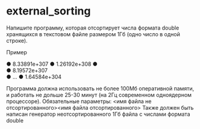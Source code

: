 # external_sorting

Напишите программу, которая отсортирует числа формата double
хранящихся в текстовом файле размером 1Гб (одно число в одной строке).

Пример

●	8.33891e+307
●	1.26192e+308
●	
●	8.19572e+307	
●	...
●	1.64584e+304

Программа должна использовать не более 100Мб оперативной памяти, и
работать не дольше 25-30 минут (на 2Гц современном одноядерном процессоре).
Обязательные параметры: <имя файла не отсортированного><имя файла отсортированного>
Также должен быть написан генератор неотсортированного 1Гб файла с числами формата double
